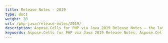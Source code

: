 ```yaml
---
title: Release Notes - 2019
type: docs
weight: 20
url: /php-java/release-notes/2019/
description: Aspose.Cells for PHP via Java 2019 Release Notes – the latest enhancements, new features, and fixes.
keywords: Aspose.Cells for PHP via Java 2019 Release Notes, Aspose.Cells for PHP via Java 2019 updates and fixes
---
```




